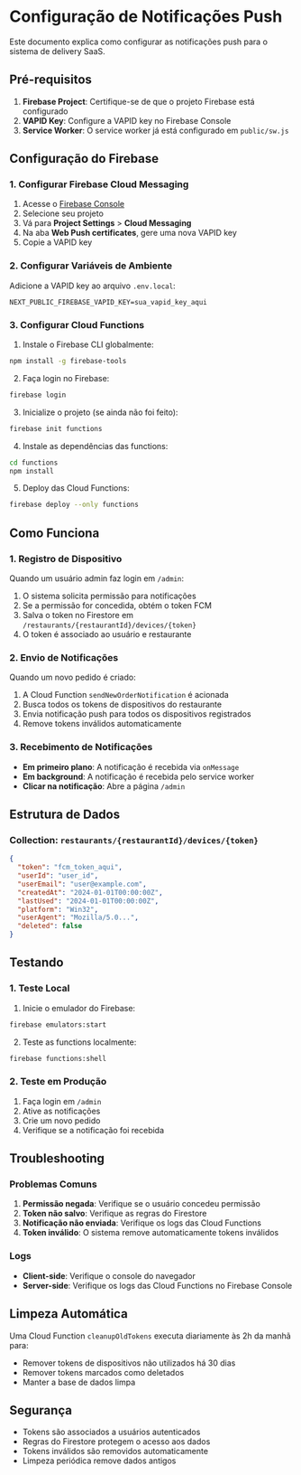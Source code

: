 # Configuração de Notificações Push

Este documento explica como configurar as notificações push para o sistema de delivery SaaS.

## Pré-requisitos

1. **Firebase Project**: Certifique-se de que o projeto Firebase está configurado
2. **VAPID Key**: Configure a VAPID key no Firebase Console
3. **Service Worker**: O service worker já está configurado em `public/sw.js`

## Configuração do Firebase

### 1. Configurar Firebase Cloud Messaging

1. Acesse o [Firebase Console](https://console.firebase.google.com)
2. Selecione seu projeto
3. Vá para **Project Settings** > **Cloud Messaging**
4. Na aba **Web Push certificates**, gere uma nova VAPID key
5. Copie a VAPID key

### 2. Configurar Variáveis de Ambiente

Adicione a VAPID key ao arquivo `.env.local`:

```env
NEXT_PUBLIC_FIREBASE_VAPID_KEY=sua_vapid_key_aqui
```

### 3. Configurar Cloud Functions

1. Instale o Firebase CLI globalmente:

```bash
npm install -g firebase-tools
```

2. Faça login no Firebase:

```bash
firebase login
```

3. Inicialize o projeto (se ainda não foi feito):

```bash
firebase init functions
```

4. Instale as dependências das functions:

```bash
cd functions
npm install
```

5. Deploy das Cloud Functions:

```bash
firebase deploy --only functions
```

## Como Funciona

### 1. Registro de Dispositivo

Quando um usuário admin faz login em `/admin`:

1. O sistema solicita permissão para notificações
2. Se a permissão for concedida, obtém o token FCM
3. Salva o token no Firestore em `/restaurants/{restaurantId}/devices/{token}`
4. O token é associado ao usuário e restaurante

### 2. Envio de Notificações

Quando um novo pedido é criado:

1. A Cloud Function `sendNewOrderNotification` é acionada
2. Busca todos os tokens de dispositivos do restaurante
3. Envia notificação push para todos os dispositivos registrados
4. Remove tokens inválidos automaticamente

### 3. Recebimento de Notificações

- **Em primeiro plano**: A notificação é recebida via `onMessage`
- **Em background**: A notificação é recebida pelo service worker
- **Clicar na notificação**: Abre a página `/admin`

## Estrutura de Dados

### Collection: `restaurants/{restaurantId}/devices/{token}`

```json
{
  "token": "fcm_token_aqui",
  "userId": "user_id",
  "userEmail": "user@example.com",
  "createdAt": "2024-01-01T00:00:00Z",
  "lastUsed": "2024-01-01T00:00:00Z",
  "platform": "Win32",
  "userAgent": "Mozilla/5.0...",
  "deleted": false
}
```

## Testando

### 1. Teste Local

1. Inicie o emulador do Firebase:

```bash
firebase emulators:start
```

2. Teste as functions localmente:

```bash
firebase functions:shell
```

### 2. Teste em Produção

1. Faça login em `/admin`
2. Ative as notificações
3. Crie um novo pedido
4. Verifique se a notificação foi recebida

## Troubleshooting

### Problemas Comuns

1. **Permissão negada**: Verifique se o usuário concedeu permissão
2. **Token não salvo**: Verifique as regras do Firestore
3. **Notificação não enviada**: Verifique os logs das Cloud Functions
4. **Token inválido**: O sistema remove automaticamente tokens inválidos

### Logs

- **Client-side**: Verifique o console do navegador
- **Server-side**: Verifique os logs das Cloud Functions no Firebase Console

## Limpeza Automática

Uma Cloud Function `cleanupOldTokens` executa diariamente às 2h da manhã para:

- Remover tokens de dispositivos não utilizados há 30 dias
- Remover tokens marcados como deletados
- Manter a base de dados limpa

## Segurança

- Tokens são associados a usuários autenticados
- Regras do Firestore protegem o acesso aos dados
- Tokens inválidos são removidos automaticamente
- Limpeza periódica remove dados antigos
